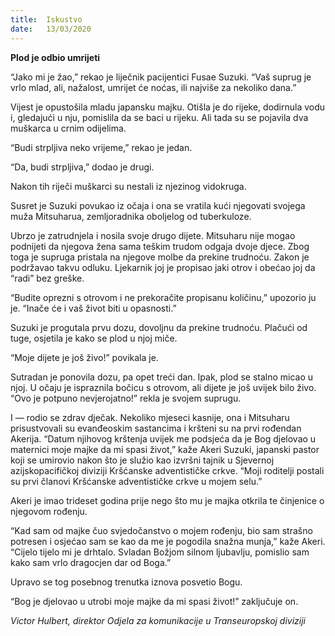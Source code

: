 ```yaml
---
title:  Iskustvo
date:   13/03/2020
---
```


**Plod je odbio umrijeti**

“Jako mi je žao,” rekao je liječnik pacijentici Fusae Suzuki. “Vaš suprug je vrlo mlad, ali, nažalost, umrijet će noćas, ili najviše za nekoliko dana.”

Vijest je opustošila mladu japansku majku. Otišla je do rijeke, dodirnula vodu i, gledajući u nju, pomislila da se baci u rijeku. Ali tada su se pojavila dva muškarca u crnim odijelima.

“Budi strpljiva neko vrijeme,” rekao je jedan.

“Da, budi strpljiva,” dodao je drugi.

Nakon tih riječi muškarci su nestali iz njezinog vidokruga.

Susret je Suzuki povukao iz očaja i ona se vratila kući njegovati svojega muža Mitsuharua, zemljoradnika oboljelog od tuberkuloze.

Ubrzo je zatrudnjela i nosila svoje drugo dijete. Mitsuharu nije mogao podnijeti da njegova žena sama teškim trudom odgaja dvoje djece. Zbog toga je supruga pristala na njegove molbe da prekine trudnoću. Zakon je podržavao takvu odluku. Ljekarnik joj je propisao jaki otrov i obećao joj da “radi” bez greške.

“Budite oprezni s otrovom i ne prekoračite propisanu količinu,” upozorio ju je. “Inače će i vaš život biti u opasnosti.”

Suzuki je progutala prvu dozu, dovoljnu da prekine trudnoću. Plačući od tuge, osjetila je kako se plod u njoj miče.

“Moje dijete je još živo!” povikala je.

Sutradan je ponovila dozu, pa opet treći dan. Ipak, plod se stalno micao u njoj. U očaju je ispraznila bočicu s otrovom, ali dijete je još uvijek bilo živo. “Ovo je potpuno nevjerojatno!” rekla je svojem suprugu.

I — rodio se zdrav dječak. Nekoliko mjeseci kasnije, ona i Mitsuharu prisustvovali su evanđeoskim sastancima i kršteni su na prvi rođendan Akerija. “Datum njihovog krštenja uvijek me podsjeća da je Bog djelovao u maternici moje majke da mi spasi život,” kaže Akeri Suzuki, japanski pastor koji se umirovio nakon što je služio kao izvršni tajnik u Sjevernoj azijskopacifičkoj diviziji Kršćanske adventističke crkve. “Moji roditelji postali su prvi članovi Kršćanske adventističke crkve u mojem selu.”

Akeri je imao trideset godina prije nego što mu je majka otkrila te činjenice o njegovom rođenju.

“Kad sam od majke čuo svjedočanstvo o mojem rođenju, bio sam strašno potresen i osjećao sam se kao da me je pogodila snažna munja,” kaže Akeri. “Cijelo tijelo mi je drhtalo. Svladan Božjom silnom ljubavlju, pomislio sam kako sam vrlo dragocjen dar od Boga.”

Upravo se tog posebnog trenutka iznova posvetio Bogu.

“Bog je djelovao u utrobi moje majke da mi spasi život!” zaključuje on.

*Victor Hulbert, direktor Odjela za komunikacije u Transeuropskoj diviziji*
